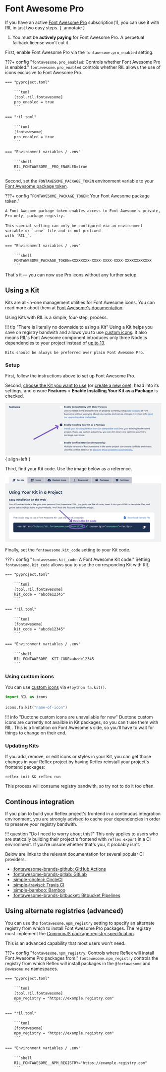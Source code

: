 # Font Awesome Pro

<div class="annotate" markdown>

If you have an active [Font Awesome Pro](https://fontawesome.com/plans) subscription(1), you
can use it with RIL in just two easy steps.
{ .annotate }

</div>

1. You must be **actively paying** for Font Awesome Pro. A perpetual fallback license won't cut it.

First, enable Font Awesome Pro via the `fontawesome.pro_enabled` setting.

???+ config "`fontawesome.pro_enabled`: Controls whether Font Awesome Pro is enabled."
    `fontawesome.pro_enabled` controls whether RIL allows the use of icons exclusive to Font Awesome Pro.

    === "pyproject.toml"

        ```toml
        [tool.ril.fontawesome]
        pro_enabled = true
        ```

    === "ril.toml"

        ```toml
        [fontawesome]
        pro_enabled = true
        ```

    === "Environment variables / .env"

        ```shell
        RIL_FONTAWESOME__PRO_ENABLED=true
        ```


Second, set the `FONTAWESOME_PACKAGE_TOKEN` environment variable to your 
[Font Awesome package token](https://com/account/general#tokens).

???+ config "`FONTAWESOME_PACKAGE_TOKEN`: Your Font Awesome package token."

    A Font Awesome package token enables access to Font Awesome's private, Pro-only, package registry.

    This special setting can only be configured via an environment variable or `.env` file and is not prefixed
    with `RIL_`.

    === "Environment variables / .env"

        ```shell
        FONTAWESOME_PACKAGE_TOKEN=XXXXXXXX-XXXX-XXXX-XXXX-XXXXXXXXXXXX
        ```

That's it — you can now use Pro icons without any further setup.

## Using a Kit

Kits are all-in-one management utilities for Font Awesome icons. You can read more about them at
[Font Awesome's documentation](https://docs.fontawesome.com/web/setup/use-kit).

Using Kits with RIL is a simple, four-step, process.

!!! tip "There is literally no downside to using a Kit"
    Using a Kit helps you save on registry bandwith and allows you to use [custom icons](#using-custom-icons).
    It also means RIL's Font Awesome component introduces only three Node.js dependencies to your project instead
    of [up to 13](https://docs.fontawesome.com/web/setup/packages#svg-icon-packages).

    Kits should be always be preferred over plain Font Awesome Pro.

### Setup

First, follow the instructions above to set up Font Awesome Pro.

Second, [choose the Kit you want to use](https://fontawesome.com/kits)
(or [create a new one](https://fontawesome.com/kits/new)), head into its settings, and ensure **Features** > 
**Enable Installing Your Kit as a Package** is checked.

![Font Awesome Pro "Enable Installing Your Kit as a Package" setting](../assets/images/fontawesome-enable-kit-package-setting.png){ align=left }

Third, find your Kit code. Use the image below as a reference.

![Font Awesome Pro Kit code example](../assets/images/fontawesome-kit-code.png)

Finally, set the `fontawesome.kit_code` setting to your Kit code.

???+ config "`fontawesome.kit_code`: A Font Awesome Kit code."
    Setting `fontawesome.kit_code` allows you to use the corresponding Kit with RIL.

    === "pyproject.toml"

        ```toml
        [tool.ril.fontawesome]
        kit_code = "abcde12345"
        ```

    === "ril.toml"

        ```toml
        [fontawesome]
        kit_code = "abcde12345"
        ```

    === "Environment variables / .env"

        ```shell
        RIL_FONTAWESOME__KIT_CODE=abcde12345
        ```


### Using custom icons

You can use [custom icons](https://docs.fontawesome.com/web/add-icons/upload-icons) via `#!python fa.kit()`.

```python
import RIL as icons

icons.fa.kit("name-of-icon")
```

!!! info "Duotone custom icons are unavailable for now"
    Duotone custom icons are currently not availble in Kit packages, so you can't use them with RIL. 
    This is a limitation on Font Awesome's side, so you'll have to wait for things to change on their end.

### Updating Kits

If you add, remove, or edit icons or styles in your Kit, you can get those changes in your Reflex project by
having Reflex reinstall your project's frontend packages:

```shell
reflex init && reflex run
```

This process will consume registry bandwith, so try not to do it too often.

## Continous integration

If you plan to build your Reflex project's frontend in a continuous integration environment, you are strongly advised to
cache your dependencies in order to preserve your registry bandwith.

!!! question "Do I need to worry about this?"
    This only applies to users who are statically building their project's frontend with `reflex export` in a CI
    environment. If you're unsure whether that's you, it probably isn't.

Below are links to the relevant documentation for several popular CI providers:

- [:fontawesome-brands-github: GitHub Actions](https://docs.github.com/en/actions/advanced-guides/caching-dependencies-to-speed-up-workflows)
- [:fontawesome-brands-gitlab: GitLab](https://docs.gitlab.com/ee/ci/caching/)
- [:simple-circleci: CircleCI](https://circleci.com/docs/2.0/caching/)
- [:simple-travisci: Travis CI](https://docs.travis-ci.com/user/caching/)
- [:simple-bamboo: Bamboo](https://confluence.atlassian.com/bamkb/how-to-enable-agent-dependency-caching-947855841.html)
- [:fontawesome-brands-bitbucket: Bitbucket Pipelines](https://support.atlassian.com/bitbucket-cloud/docs/cache-dependencies/)

## Using alternate registries (advanced)

You can use the `fontawesome.npm_registry` setting to specify an alternate registry from which 
to install Font Awesome Pro packages. The registry must implement the 
[CommonJS package registry specification](https://wiki.commonjs.org/wiki/Packages/Registry).

This is an advanced capability that most users won't need.

???+ config "`fontawesome.npm_registry`: Controls where Reflex will install Font Awesome Pro packages from."
    `fontawesome.npm_registry` controls the registry from which Reflex will install packages in the `@fortawesome`
    and `@awesome.me` namespaces.

    === "pyproject.toml"

        ```toml
        [tool.ril.fontawesome]
        npm_registry = "https://example.registry.com"
        ```

    === "ril.toml"

        ```toml
        [fontawesome]
        npm_registry = "https://example.registry.com"
        ```

    === "Environment variables / .env"

        ```shell
        RIL_FONTAWESOME__NPM_REGISTRY="https://example.registry.com"
        ```
